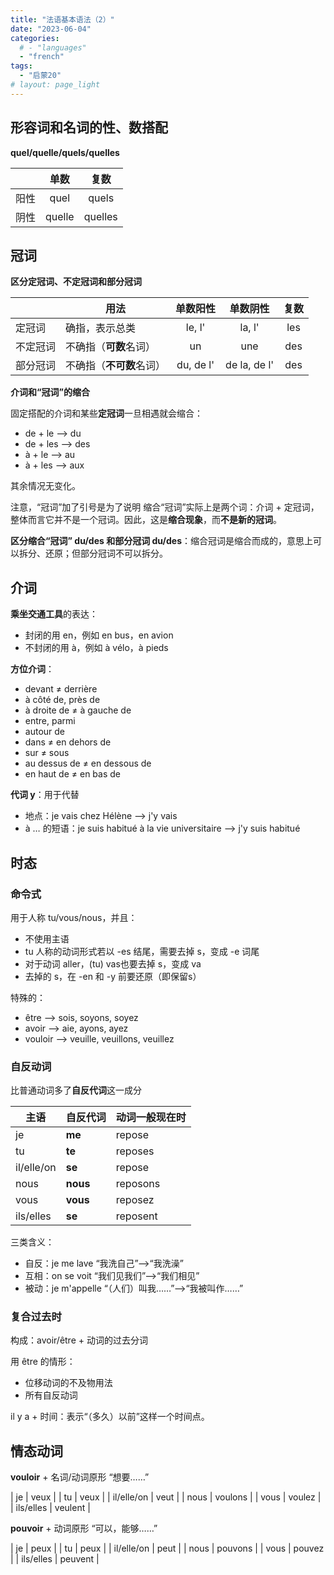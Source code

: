 ```yaml
---
title: "法语基本语法（2）"
date: "2023-06-04"
categories: 
  # - "languages"
  - "french"
tags:
  - "启蒙20"
# layout: page_light
---
```


## 形容词和名词的性、数搭配

**quel/quelle/quels/quelles**

|     | 单数 | 复数 |
| - | :-: | :-: |
| 阳性 | quel | quels |
| 阴性 | quelle | quelles |

## 冠词

**区分定冠词、不定冠词和部分冠词**

|     | 用法 | 单数阳性  | 单数阴性  | 复数 |
| - | - | :-: | :-: | :-: |
| 定冠词 | 确指，表示总类 | le, l' | la, l'  | les |
| 不定冠词 | 不确指（**可数**名词） | un | une | des |
| 部分冠词 | 不确指（**不可数**名词） | du, de l' | de la, de l'  | des |

**介词和“冠词”的缩合**
     
固定搭配的介词和某些**定冠词**一旦相遇就会缩合：
- de + le --> du
- de + les --> des
- à + le --> au
- à + les --> aux

其余情况无变化。

注意，“冠词”加了引号是为了说明 缩合“冠词”实际上是两个词：介词 + 定冠词，整体而言它并不是一个冠词。因此，这是**缩合现象**，而**不是新的冠词**。 

**区分缩合“冠词” du/des 和部分冠词 du/des**：缩合冠词是缩合而成的，意思上可以拆分、还原；但部分冠词不可以拆分。

## 介词

**乘坐交通工具**的表达：
- 封闭的用 en，例如 en bus，en avion
- 不封闭的用 à，例如 à vélo，à pieds

**方位介词**：
- devant ≠ derrière
- à côté de, près de
- à droite de ≠ à gauche de
- entre, parmi
- autour de
- dans ≠ en dehors de
- sur ≠ sous
- au dessus de ≠ en dessous de
- en haut de ≠ en bas de

**代词 y**：用于代替
- 地点：je vais chez Hélène --> j'y vais
- à … 的短语：je suis habitué à la vie universitaire --> j'y suis habitué

## 时态

### 命令式

用于人称 tu/vous/nous，并且：
- 不使用主语
- tu 人称的动词形式若以 -es 结尾，需要去掉 s，变成 -e 词尾
- 对于动词 aller，(tu) vas也要去掉 s，变成 va
- 去掉的 s，在 -en 和 -y 前要还原（即保留s）

特殊的：
- être --> sois, soyons, soyez
- avoir --> aie, ayons, ayez
- vouloir --> veuille, veuillons, veuillez

### 自反动词

比普通动词多了**自反代词**这一成分   

| 主语 | **自反代词** | 动词一般现在时 |
| - | - | - |
| je          | **me** | repose   |
| tu          | **te** | reposes  |
| il/elle/on  | **se** | repose   |
| nous        | **nous** | reposons |
| vous        | **vous** | reposez  |
| ils/elles   | **se** | reposent | 

三类含义：
- 自反：je me lave “我洗自己”-->“我洗澡”
- 互相：on se voit “我们见我们”-->“我们相见”
- 被动：je m'appelle “（人们）叫我……”-->“我被叫作……”

### 复合过去时

构成：avoir/être + 动词的过去分词

用 être 的情形：
- 位移动词的不及物用法
- 所有自反动词

il y a + 时间：表示“（多久）以前”这样一个时间点。

## 情态动词

**vouloir** + 名词/动词原形 “想要……”

| je          | veux      |
| tu          | veux      |
| il/elle/on  | veut       |
| nous        | voulons   |
| vous        | voulez    |
| ils/elles   | veulent     |

**pouvoir** + 动词原形 “可以，能够……”

| je          | peux      |
| tu          | peux      |
| il/elle/on  | peut       |
| nous        | pouvons   |
| vous        | pouvez    |
| ils/elles   | peuvent     |

